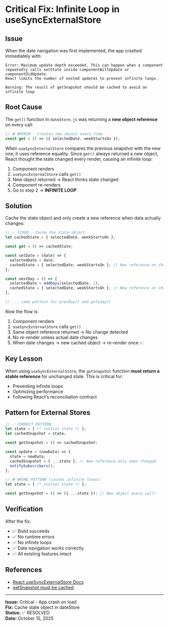 # Critical Fix: Infinite Loop in useSyncExternalStore

## Issue

When the date navigation was first implemented, the app crashed immediately with:

```
Error: Maximum update depth exceeded. This can happen when a component 
repeatedly calls setState inside componentWillUpdate or componentDidUpdate. 
React limits the number of nested updates to prevent infinite loops.

Warning: The result of getSnapshot should be cached to avoid an infinite loop
```

## Root Cause

The `get()` function in `dateStore.js` was returning a **new object reference** on every call:

```javascript
// ❌ BROKEN - Creates new object every time
const get = () => ({ selectedDate, weekStartsOn });
```

When `useSyncExternalStore` compares the previous snapshot with the new one, it uses reference equality. Since `get()` always returned a new object, React thought the state changed every render, causing an infinite loop:

1. Component renders
2. `useSyncExternalStore` calls `get()`
3. New object returned → React thinks state changed
4. Component re-renders
5. Go to step 2 → **INFINITE LOOP**

## Solution

Cache the state object and only create a new reference when data actually changes:

```javascript
// ✅ FIXED - Cache the state object
let cachedState = { selectedDate, weekStartsOn };

const get = () => cachedState;

const setDate = (date) => { 
  selectedDate = date;
  cachedState = { selectedDate, weekStartsOn }; // New reference on change
};

const nextDay = () => { 
  selectedDate = addDays(selectedDate, 1);
  cachedState = { selectedDate, weekStartsOn }; // New reference on change
};

// ... same pattern for prevDay() and goToday()
```

Now the flow is:

1. Component renders
2. `useSyncExternalStore` calls `get()`
3. Same object reference returned → No change detected
4. No re-render unless actual date changes
5. When date changes → new cached object → re-render once ✅

## Key Lesson

When using `useSyncExternalStore`, the `getSnapshot` function **must return a stable reference** for unchanged state. This is critical for:

- Preventing infinite loops
- Optimizing performance
- Following React's reconciliation contract

## Pattern for External Stores

```javascript
// ✅ CORRECT PATTERN
let state = { /* initial state */ };
let cachedSnapshot = state;

const getSnapshot = () => cachedSnapshot;

const update = (newData) => {
  state = newData;
  cachedSnapshot = { ...state }; // New reference only when changed
  notifySubscribers();
};
```

```javascript
// ❌ WRONG PATTERN (causes infinite loops)
let state = { /* initial state */ };

const getSnapshot = () => ({ ...state }); // New object every call!
```

## Verification

After the fix:
- ✅ Build succeeds
- ✅ No runtime errors
- ✅ No infinite loops
- ✅ Date navigation works correctly
- ✅ All existing features intact

## References

- [React useSyncExternalStore Docs](https://react.dev/reference/react/useSyncExternalStore)
- [getSnapshot must be cached](https://react.dev/reference/react/useSyncExternalStore#ive-added-getsnapshot-as-a-dependency-but-it-causes-a-loop)

---

**Issue:** Critical - App crash on load  
**Fix:** Cache state object in dateStore  
**Status:** ✅ RESOLVED  
**Date:** October 15, 2025

